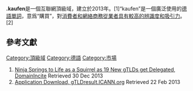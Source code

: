 **.kaufen**是一個互聯網頂級域，建立於2013年。\[1\]“kaufen”是一個廣泛使用的[德語單詞](https://zh.wikipedia.org/wiki/德語 "wikilink")，意爲“購買”，對[消費者和](https://zh.wikipedia.org/wiki/消費者 "wikilink")[網絡商務從業者具有較高的辨識度和吸引力](https://zh.wikipedia.org/wiki/網絡商務 "wikilink")。\[2\]

## 參考文獻

[Category:頂級域](https://zh.wikipedia.org/wiki/Category:頂級域 "wikilink")
[Category:德語](https://zh.wikipedia.org/wiki/Category:德語 "wikilink")
[Category:市場](https://zh.wikipedia.org/wiki/Category:市場 "wikilink")

1.  [Ninja Springs to Life as a Squirrel as 19 New gTLDs get Delegated,
    DomainIncite](http://domainincite.com/15430-ninja-springs-to-life-as-a-squirrel-as-19-new-gtlds-get-delegated)
    Retrieved 30 Dec 2013
2.  [Application Download,
    gTLDresult.ICANN.org](http://gtldresult.icann.org/application-result/applicationstatus/applicationdetails/1113)
     Retrieved 22 Feb 2013